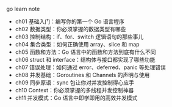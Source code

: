 go learn note

- ch01 基础入门：编写你的第一个 Go 语言程序
- ch02 数据类型：你必须掌握的数据类型有哪些
- ch03 控制结构：if、for、switch 逻辑语句的那些事儿
- ch04 集合类型：如何正确使用 array、slice 和 map
- ch05 函数和方法：Go 语言中的函数和方法到底有什么不同
- ch06 struct 和 interface：结构体与接口都实现了哪些功能
- ch07 错误处理：如何通过 error、deferred、panic 等处理错误
- ch08 并发基础：Goroutines 和 Channels 的声明与使用
- ch09 同步原语：sync 包让你对并发控制得心应手
- ch10 Context：你必须掌握的多线程并发控制神器
- ch11 并发模式：Go 语言中即学即用的高效并发模式
